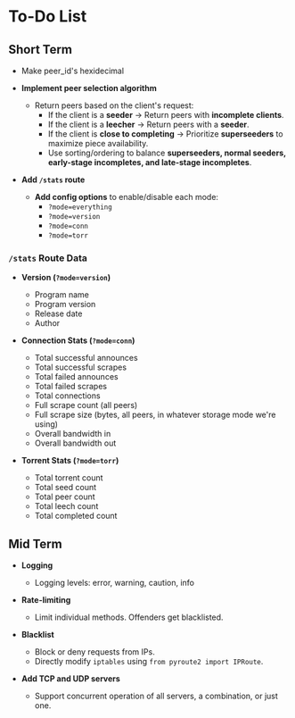 # To-Do List

## Short Term
- Make peer_id's hexidecimal

- **Implement peer selection algorithm**  
  - Return peers based on the client's request:
    - If the client is a **seeder** → Return peers with **incomplete clients**.
    - If the client is a **leecher** → Return peers with a **seeder**.
    - If the client is **close to completing** → Prioritize **superseeders** to maximize piece availability.
    - Use sorting/ordering to balance **superseeders, normal seeders, early-stage incompletes, and late-stage incompletes**.

- **Add `/stats` route**
  - **Add config options** to enable/disable each mode:
    - `?mode=everything`
    - `?mode=version`
    - `?mode=conn`
    - `?mode=torr`

### `/stats` Route Data

- **Version (`?mode=version`)**
  - Program name  
  - Program version  
  - Release date  
  - Author  
  
- **Connection Stats (`?mode=conn`)**
  - Total successful announces  
  - Total successful scrapes  
  - Total failed announces  
  - Total failed scrapes  
  - Total connections  
  - Full scrape count (all peers)  
  - Full scrape size (bytes, all peers, in whatever storage mode we're using)  
  - Overall bandwidth in  
  - Overall bandwidth out  

- **Torrent Stats (`?mode=torr`)**
  - Total torrent count  
  - Total seed count  
  - Total peer count  
  - Total leech count  
  - Total completed count  

## Mid Term

- **Logging**
  - Logging levels: error, warning, caution, info

- **Rate-limiting**
  - Limit individual methods. Offenders get blacklisted.

- **Blacklist**
  - Block or deny requests from IPs.  
  - Directly modify `iptables` using `from pyroute2 import IPRoute`.

- **Add TCP and UDP servers**
  - Support concurrent operation of all servers, a combination, or just one.

